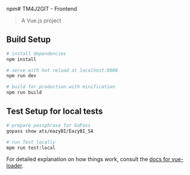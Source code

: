 npm# TM4J2GIT - Frontend

> A Vue.js project

## Build Setup

``` bash
# install dependencies
npm install

# serve with hot reload at localhost:8080
npm run dev

# build for production with minification
npm run build
```

## Test Setup for local tests

``` bash
# prepare passphrase for GoPass
gopass show ats/eazyBI/EazyBI_SA

# run Test locally
mpm run test:local
```
For detailed explanation on how things work, consult the [docs for vue-loader](http://vuejs.github.io/vue-loader).
